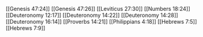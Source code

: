 [[Genesis 47:24]]
[[Genesis 47:26]]
[[Leviticus 27:30]]
[[Numbers 18:24]]
[[Deuteronomy 12:17]]
[[Deuteronomy 14:22]]
[[Deuteronomy 14:28]]
[[Deuteronomy 16:14]]
[[Proverbs 14:21]]
[[Philippians 4:18]]
[[Hebrews 7:5]]
[[Hebrews 7:9]]
